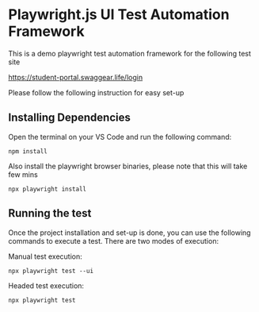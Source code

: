# Playwright.js UI Test Automation Framework

This is a demo playwright test automation framework for the following test site

https://student-portal.swaggear.life/login

Please follow the following instruction for easy set-up

## Installing Dependencies

Open the terminal on your VS Code and run the following command:

```shell
npm install
```

Also install the playwright browser binaries, please note that this will take few mins

```shell
npx playwright install
```

## Running the test

Once the project installation and set-up is done, you can use the following commands
to execute a test. There are two modes of execution:

Manual test execution:

```shell
npx playwright test --ui
```

Headed test execution:

```shell
npx playwright test
```

